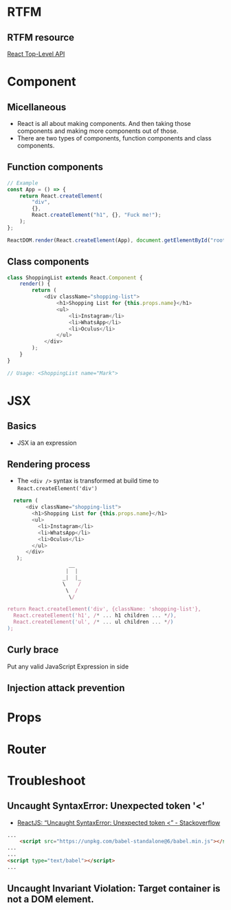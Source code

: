 # RTFM
## RTFM resource
[React Top-Level API](https://reactjs.org/docs/react-api.html#createelement)

# Component
## Micellaneous
- React is all about making components. And then taking those components and making more components out of those.
- There are two types of components, function components and class components.

## Function components
```javascript
// Example
const App = () => {
    return React.createElement(
        "div",
        {},
        React.createElement("h1", {}, "Fuck me!");
    );
};

ReactDOM.render(React.createElement(App), document.getElementById("root"));
```
## Class components
```javascript
class ShoppingList extends React.Component {
    render() {
        return (
            <div className="shopping-list">
                <h1>Shopping List for {this.props.name}</h1>
                <ul>
                    <li>Instagram</li>
                    <li>WhatsApp</li>
                    <li>Oculus</li>
                </ul>
            </div>
        );
    }
}

// Usage: <ShoppingList name="Mark">

```
# JSX
## Basics
- JSX ia an expression
## Rendering process
- The ```<div />``` syntax is transformed at build time to ```React.createElement('div')```

```javascript
  return (
      <div className="shopping-list">
        <h1>Shopping List for {this.props.name}</h1>
        <ul>
          <li>Instagram</li>
          <li>WhatsApp</li>
          <li>Oculus</li>
        </ul>
      </div>
   );
                    __
                   |  |
                  _|  |_
                  \    /
                   \  /
                    \/ 

return React.createElement('div', {className: 'shopping-list'},
  React.createElement('h1', /* ... h1 children ... */),
  React.createElement('ul', /* ... ul children ... */)
);

```

## Curly brace
Put any valid JavaScript Expression in side


## Injection attack prevention
# Props

# Router

# Troubleshoot

## Uncaught SyntaxError: Unexpected token '<'
- [ReactJS: “Uncaught SyntaxError: Unexpected token <” - Stackoverflow](https://stackoverflow.com/questions/28100644/reactjs-uncaught-syntaxerror-unexpected-token)

```html
...
    <script src="https://unpkg.com/babel-standalone@6/babel.min.js"></script>
...
...
<script type="text/babel"></script>
...
```


## Uncaught Invariant Violation: Target container is not a DOM element.